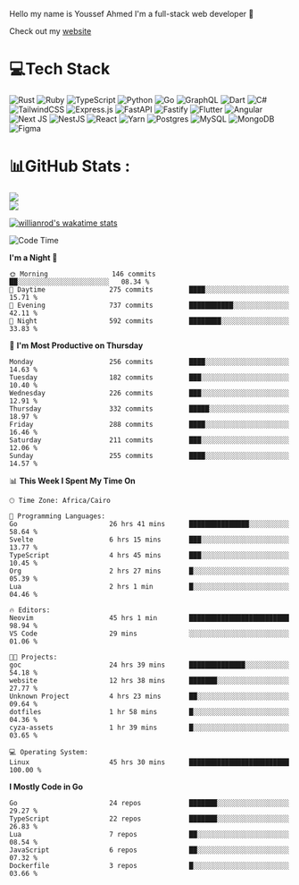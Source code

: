 Hello my name is Youssef Ahmed I'm a full-stack web developer 👋

Check out my [website](https://youssefahmed.vercel.app)
 
# 💻Tech Stack

![Rust](https://img.shields.io/badge/rust-%23000000.svg?style=for-the-badge&logo=rust&logoColor=white) ![Ruby](https://img.shields.io/badge/ruby-%23CC342D.svg?style=for-the-badge&logo=ruby&logoColor=white) ![TypeScript](https://img.shields.io/badge/typescript-%23007ACC.svg?style=for-the-badge&logo=typescript&logoColor=white) ![Python](https://img.shields.io/badge/python-3670A0?style=for-the-badge&logo=python&logoColor=ffdd54) ![Go](https://img.shields.io/badge/go-%2300ADD8.svg?style=for-the-badge&logo=go&logoColor=white) ![GraphQL](https://img.shields.io/badge/-GraphQL-E10098?style=for-the-badge&logo=graphql&logoColor=white) ![Dart](https://img.shields.io/badge/dart-%230175C2.svg?style=for-the-badge&logo=dart&logoColor=white) ![C#](https://img.shields.io/badge/c%23-%23239120.svg?style=for-the-badge&logo=c-sharp&logoColor=white) ![TailwindCSS](https://img.shields.io/badge/tailwindcss-%2338B2AC.svg?style=for-the-badge&logo=tailwind-css&logoColor=white) ![Express.js](https://img.shields.io/badge/express.js-%23404d59.svg?style=for-the-badge&logo=express&logoColor=%2361DAFB) ![FastAPI](https://img.shields.io/badge/FastAPI-005571?style=for-the-badge&logo=fastapi) ![Fastify](https://img.shields.io/badge/fastify-%23000000.svg?style=for-the-badge&logo=fastify&logoColor=white) ![Flutter](https://img.shields.io/badge/Flutter-%2302569B.svg?style=for-the-badge&logo=Flutter&logoColor=white) ![Angular](https://img.shields.io/badge/angular-%23DD0031.svg?style=for-the-badge&logo=angular&logoColor=white) ![Next JS](https://img.shields.io/badge/Next-black?style=for-the-badge&logo=next.js&logoColor=white) ![NestJS](https://img.shields.io/badge/nestjs-%23E0234E.svg?style=for-the-badge&logo=nestjs&logoColor=white) ![React](https://img.shields.io/badge/react-%2320232a.svg?style=for-the-badge&logo=react&logoColor=%2361DAFB) ![Yarn](https://img.shields.io/badge/yarn-%232C8EBB.svg?style=for-the-badge&logo=yarn&logoColor=white) ![Postgres](https://img.shields.io/badge/postgres-%23316192.svg?style=for-the-badge&logo=postgresql&logoColor=white) ![MySQL](https://img.shields.io/badge/mysql-%2300f.svg?style=for-the-badge&logo=mysql&logoColor=white) ![MongoDB](https://img.shields.io/badge/MongoDB-%234ea94b.svg?style=for-the-badge&logo=mongodb&logoColor=white)     ![Figma](https://img.shields.io/badge/figma-%23F24E1E.svg?style=for-the-badge&logo=figma&logoColor=white)

# 📊GitHub Stats :

![](https://github-readme-stats.vercel.app/api?username=joetifa2003&theme=tokyonight&hide_border=false&include_all_commits=false&count_private=false)<br/>
![](https://github-readme-streak-stats.herokuapp.com/?user=joetifa2003&theme=tokyonight&hide_border=false)<br/>

[![willianrod's wakatime stats](https://github-readme-stats.vercel.app/api/wakatime?username=joetifa2003&layout=compact)](https://github.com/anuraghazra/github-readme-stats)
<!--START_SECTION:waka-->
![Code Time](http://img.shields.io/badge/Code%20Time-3%2C016%20hrs%2045%20mins-blue)

**I'm a Night 🦉** 

```text
🌞 Morning                146 commits         ██░░░░░░░░░░░░░░░░░░░░░░░   08.34 % 
🌆 Daytime                275 commits         ████░░░░░░░░░░░░░░░░░░░░░   15.71 % 
🌃 Evening                737 commits         ███████████░░░░░░░░░░░░░░   42.11 % 
🌙 Night                  592 commits         ████████░░░░░░░░░░░░░░░░░   33.83 % 
```
📅 **I'm Most Productive on Thursday** 

```text
Monday                   256 commits         ████░░░░░░░░░░░░░░░░░░░░░   14.63 % 
Tuesday                  182 commits         ███░░░░░░░░░░░░░░░░░░░░░░   10.40 % 
Wednesday                226 commits         ███░░░░░░░░░░░░░░░░░░░░░░   12.91 % 
Thursday                 332 commits         █████░░░░░░░░░░░░░░░░░░░░   18.97 % 
Friday                   288 commits         ████░░░░░░░░░░░░░░░░░░░░░   16.46 % 
Saturday                 211 commits         ███░░░░░░░░░░░░░░░░░░░░░░   12.06 % 
Sunday                   255 commits         ████░░░░░░░░░░░░░░░░░░░░░   14.57 % 
```


📊 **This Week I Spent My Time On** 

```text
🕑︎ Time Zone: Africa/Cairo

💬 Programming Languages: 
Go                       26 hrs 41 mins      ███████████████░░░░░░░░░░   58.64 % 
Svelte                   6 hrs 15 mins       ███░░░░░░░░░░░░░░░░░░░░░░   13.77 % 
TypeScript               4 hrs 45 mins       ███░░░░░░░░░░░░░░░░░░░░░░   10.45 % 
Org                      2 hrs 27 mins       █░░░░░░░░░░░░░░░░░░░░░░░░   05.39 % 
Lua                      2 hrs 1 min         █░░░░░░░░░░░░░░░░░░░░░░░░   04.46 % 

🔥 Editors: 
Neovim                   45 hrs 1 min        █████████████████████████   98.94 % 
VS Code                  29 mins             ░░░░░░░░░░░░░░░░░░░░░░░░░   01.06 % 

🐱‍💻 Projects: 
goc                      24 hrs 39 mins      ██████████████░░░░░░░░░░░   54.18 % 
website                  12 hrs 38 mins      ███████░░░░░░░░░░░░░░░░░░   27.77 % 
Unknown Project          4 hrs 23 mins       ██░░░░░░░░░░░░░░░░░░░░░░░   09.64 % 
dotfiles                 1 hr 58 mins        █░░░░░░░░░░░░░░░░░░░░░░░░   04.36 % 
cyza-assets              1 hr 39 mins        █░░░░░░░░░░░░░░░░░░░░░░░░   03.65 % 

💻 Operating System: 
Linux                    45 hrs 30 mins      █████████████████████████   100.00 % 
```

**I Mostly Code in Go** 

```text
Go                       24 repos            ███████░░░░░░░░░░░░░░░░░░   29.27 % 
TypeScript               22 repos            ███████░░░░░░░░░░░░░░░░░░   26.83 % 
Lua                      7 repos             ██░░░░░░░░░░░░░░░░░░░░░░░   08.54 % 
JavaScript               6 repos             ██░░░░░░░░░░░░░░░░░░░░░░░   07.32 % 
Dockerfile               3 repos             █░░░░░░░░░░░░░░░░░░░░░░░░   03.66 % 
```




<!--END_SECTION:waka-->
